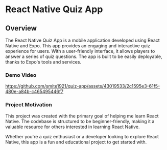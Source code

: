 # React Native Quiz App

## Overview

The React Native Quiz App is a mobile application developed using React Native and Expo. This app provides an engaging and interactive quiz experience for users. With a user-friendly interface, it allows players to answer a series of quiz questions. The app is built to be easily deployable, thanks to Expo's tools and services.

### Demo Video

https://github.com/smite1921/quiz-app/assets/43019533/2c1595e3-61f5-480e-a84b-c465495446f7


### Project Motivation

This project was created with the primary goal of helping me learn React Native. The codebase is structured to be beginner-friendly, making it a valuable resource for others interested in learning React Native.

Whether you're a quiz enthusiast or a developer looking to explore React Native, this app is a fun and educational project to get started with.

